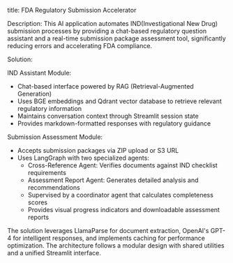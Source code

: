 title: FDA Regulatory Submission Accelerator

Description:
This AI application automates IND(Investigational New Drug) submission processes by providing a chat-based regulatory question assistant and a real-time submission package assessment tool, significantly reducing errors and accelerating FDA compliance.


Solution:

IND Assistant Module:

- Chat-based interface powered by RAG (Retrieval-Augmented Generation)
- Uses BGE embeddings and Qdrant vector database to retrieve relevant regulatory information
- Maintains conversation context through Streamlit session state
- Provides markdown-formatted responses with regulatory guidance

Submission Assessment Module:

- Accepts submission packages via ZIP upload or S3 URL
- Uses LangGraph with two specialized agents:
  - Cross-Reference Agent: Verifies documents against IND checklist requirements
  - Assessment Report Agent: Generates detailed analysis and recommendations
  - Supervised by a coordinator agent that calculates completeness scores
  - Provides visual progress indicators and downloadable assessment reports

The solution leverages LlamaParse for document extraction, OpenAI's GPT-4 for intelligent responses, and implements caching for performance optimization. The architecture follows a modular design with shared utilities and a unified Streamlit interface.



